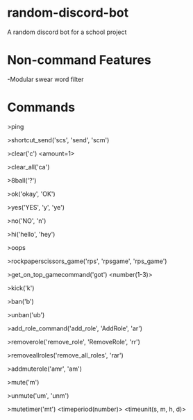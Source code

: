 # random-discord-bot
 A random discord bot for a school project
# Non-command Features
 -Modular swear word filter
# Commands
 \>ping
 
 \>shortcut_send('scs', 'send', 'scm') <amount> <anonymous> <message>

 \>clear('c') <amount=1>

 \>clear_all('ca')
 
 \>8ball('?') <question>
 
 \>ok('okay', 'OK')
 
 \>yes('YES', 'y', 'ye')
 
 \>no('NO', 'n')
 
 \>hi('hello', 'hey')
 
 \>oops
 
 \>rockpaperscissors_game('rps', 'rpsgame', 'rps_game')
 
 \>get_on_top_gamecommand('got') <number(1-3)>
 
 \>kick('k') <member> <reason>
 
 \>ban('b') <member> <reason>
 
 \>unban('ub') <member>
 
 \>add_role_command('add_role', 'AddRole', 'ar') <member> <role>
 
 \>removerole('remove_role', 'RemoveRole', 'rr') <member> <role>
 
 \>removeallroles('remove_all_roles', 'rar') <member>
 
 \>addmuterole('amr', 'am') <member>
 
 \>mute('m') <member> <reason>
 
 \>unmute('um', 'unm') <member>
 
 \>mutetimer('mt') <member> <timeperiod(number)> <timeunit(s, m, h, d)>
